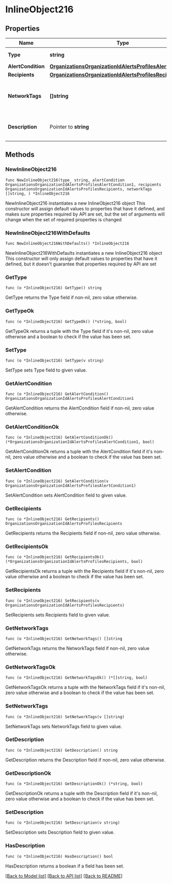 # InlineObject216

## Properties

Name | Type | Description | Notes
------------ | ------------- | ------------- | -------------
**Type** | **string** | The alert type | 
**AlertCondition** | [**OrganizationsOrganizationIdAlertsProfilesAlertCondition1**](OrganizationsOrganizationIdAlertsProfilesAlertCondition1.md) |  | 
**Recipients** | [**OrganizationsOrganizationIdAlertsProfilesRecipients**](OrganizationsOrganizationIdAlertsProfilesRecipients.md) |  | 
**NetworkTags** | **[]string** | Networks with these tags will be monitored for the alert | 
**Description** | Pointer to **string** | User supplied description of the alert | [optional] 

## Methods

### NewInlineObject216

`func NewInlineObject216(type_ string, alertCondition OrganizationsOrganizationIdAlertsProfilesAlertCondition1, recipients OrganizationsOrganizationIdAlertsProfilesRecipients, networkTags []string, ) *InlineObject216`

NewInlineObject216 instantiates a new InlineObject216 object
This constructor will assign default values to properties that have it defined,
and makes sure properties required by API are set, but the set of arguments
will change when the set of required properties is changed

### NewInlineObject216WithDefaults

`func NewInlineObject216WithDefaults() *InlineObject216`

NewInlineObject216WithDefaults instantiates a new InlineObject216 object
This constructor will only assign default values to properties that have it defined,
but it doesn't guarantee that properties required by API are set

### GetType

`func (o *InlineObject216) GetType() string`

GetType returns the Type field if non-nil, zero value otherwise.

### GetTypeOk

`func (o *InlineObject216) GetTypeOk() (*string, bool)`

GetTypeOk returns a tuple with the Type field if it's non-nil, zero value otherwise
and a boolean to check if the value has been set.

### SetType

`func (o *InlineObject216) SetType(v string)`

SetType sets Type field to given value.


### GetAlertCondition

`func (o *InlineObject216) GetAlertCondition() OrganizationsOrganizationIdAlertsProfilesAlertCondition1`

GetAlertCondition returns the AlertCondition field if non-nil, zero value otherwise.

### GetAlertConditionOk

`func (o *InlineObject216) GetAlertConditionOk() (*OrganizationsOrganizationIdAlertsProfilesAlertCondition1, bool)`

GetAlertConditionOk returns a tuple with the AlertCondition field if it's non-nil, zero value otherwise
and a boolean to check if the value has been set.

### SetAlertCondition

`func (o *InlineObject216) SetAlertCondition(v OrganizationsOrganizationIdAlertsProfilesAlertCondition1)`

SetAlertCondition sets AlertCondition field to given value.


### GetRecipients

`func (o *InlineObject216) GetRecipients() OrganizationsOrganizationIdAlertsProfilesRecipients`

GetRecipients returns the Recipients field if non-nil, zero value otherwise.

### GetRecipientsOk

`func (o *InlineObject216) GetRecipientsOk() (*OrganizationsOrganizationIdAlertsProfilesRecipients, bool)`

GetRecipientsOk returns a tuple with the Recipients field if it's non-nil, zero value otherwise
and a boolean to check if the value has been set.

### SetRecipients

`func (o *InlineObject216) SetRecipients(v OrganizationsOrganizationIdAlertsProfilesRecipients)`

SetRecipients sets Recipients field to given value.


### GetNetworkTags

`func (o *InlineObject216) GetNetworkTags() []string`

GetNetworkTags returns the NetworkTags field if non-nil, zero value otherwise.

### GetNetworkTagsOk

`func (o *InlineObject216) GetNetworkTagsOk() (*[]string, bool)`

GetNetworkTagsOk returns a tuple with the NetworkTags field if it's non-nil, zero value otherwise
and a boolean to check if the value has been set.

### SetNetworkTags

`func (o *InlineObject216) SetNetworkTags(v []string)`

SetNetworkTags sets NetworkTags field to given value.


### GetDescription

`func (o *InlineObject216) GetDescription() string`

GetDescription returns the Description field if non-nil, zero value otherwise.

### GetDescriptionOk

`func (o *InlineObject216) GetDescriptionOk() (*string, bool)`

GetDescriptionOk returns a tuple with the Description field if it's non-nil, zero value otherwise
and a boolean to check if the value has been set.

### SetDescription

`func (o *InlineObject216) SetDescription(v string)`

SetDescription sets Description field to given value.

### HasDescription

`func (o *InlineObject216) HasDescription() bool`

HasDescription returns a boolean if a field has been set.


[[Back to Model list]](../README.md#documentation-for-models) [[Back to API list]](../README.md#documentation-for-api-endpoints) [[Back to README]](../README.md)


